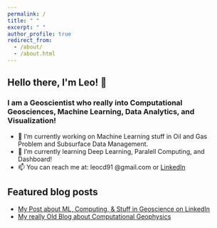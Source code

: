 ```yaml
---
permalink: /
title: " "
excerpt: " "
author_profile: true
redirect_from: 
  - /about/
  - /about.html
---
```


## Hello there, I'm Leo! 👋

### I am a Geoscientist who really into Computational Geosciences, Machine Learning, Data Analytics, and Visualization!
- 🔭 I’m currently working on Machine Learning stuff in Oil and Gas Problem and Subsurface Data Management.
- 🌱 I’m currently learning Deep Learning, Paralell Computing, and Dashboard!
- 📫 You can reach me at: leocd91 @gmail.com or [LinkedIn](https://www.linkedin.com/in/leo-c-0988727b/)

## Featured blog posts
- [My Post about ML, Computing, & Stuff in Geoscience on LinkedIn](https://www.linkedin.com/in/leo-c-0988727b/detail/recent-activity/shares/)
- [My really Old Blog about Computational Geophysics](http://redigitize.blogspot.com/)
